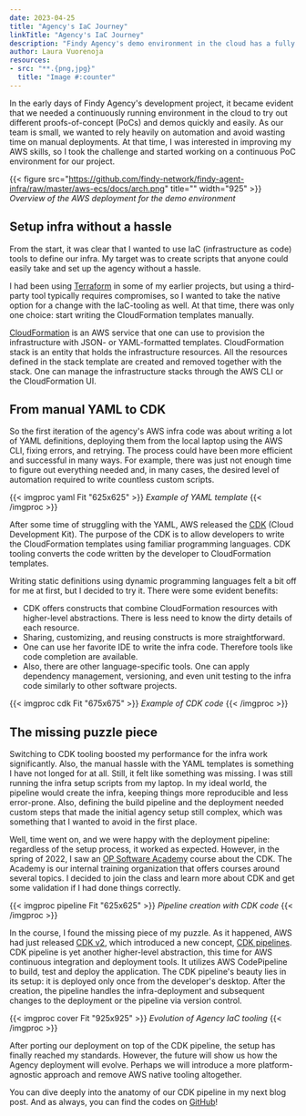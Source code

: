```yaml
---
date: 2023-04-25
title: "Agency's IaC Journey"
linkTitle: "Agency's IaC Journey"
description: "Findy Agency's demo environment in the cloud has a fully automated deployment pipeline. The colorful history of the project's IaC tooling includes different phases, from writing CloudFormation YAML manually to porting the deployment on top of CDK pipelines."
author: Laura Vuorenoja
resources:
- src: "**.{png,jpg}"
  title: "Image #:counter"
---
```


In the early days of Findy Agency's development project, it became evident that we needed
a continuously running environment in the cloud to try out different proofs-of-concept (PoCs)
and demos quickly and easily. As our team is small, we wanted to rely heavily on automation
and avoid wasting time on manual deployments. At that time, I was interested in improving
my AWS skills, so I took the challenge and started working on a continuous PoC environment for our project.

{{< figure src="https://github.com/findy-network/findy-agent-infra/raw/master/aws-ecs/docs/arch.png" title="" width="925" >}}
*Overview of the AWS deployment for the demo environment*

## Setup infra without a hassle

From the start, it was clear that I wanted to use IaC (infrastructure as code) tools to define
our infra. My target was to create scripts that anyone could easily take and
set up the agency without a hassle.

I had been using [Terraform](https://www.terraform.io/) in some of my earlier projects, but using
a third-party tool typically requires compromises, so I wanted to take the native option for
a change with the IaC-tooling as well. At that time, there was only one choice: start writing
the CloudFormation templates manually.

[CloudFormation](https://aws.amazon.com/cloudformation/) is an AWS service that one can use
to provision the infrastructure with JSON- or YAML-formatted templates. CloudFormation stack
is an entity that holds the infrastructure resources. All the resources defined in
the stack template are created and removed together with the stack. One can manage
the infrastructure stacks through the AWS CLI or the CloudFormation UI.

## From manual YAML to CDK

So the first iteration of the agency's AWS infra code was about writing a lot of YAML definitions,
deploying them from the local laptop using the AWS CLI, fixing errors, and retrying.
The process could have been more efficient and successful in many ways. For example,
there was just not enough time to figure out everything needed and, in many cases,
the desired level of automation required to write countless custom scripts.

{{< imgproc yaml Fit "625x625" >}}
<em>Example of YAML template</em>
{{< /imgproc >}}

After some time of struggling with the YAML, AWS released the [CDK](https://aws.amazon.com/cdk/)
(Cloud Development Kit). The purpose of the CDK is to allow developers to write
the CloudFormation templates using familiar programming languages. CDK tooling converts
the code written by the developer to CloudFormation templates.

Writing static definitions using dynamic programming languages felt a bit off for me at first,
but I decided to try it. There were some evident benefits:

* CDK offers constructs that combine CloudFormation resources with higher-level abstractions.
There is less need to know the dirty details of each resource.
* Sharing, customizing, and reusing constructs is more straightforward.
* One can use her favorite IDE to write the infra code. Therefore tools like code completion are available.
* Also, there are other language-specific tools. One can apply dependency management, versioning,
and even unit testing to the infra code similarly to other software projects.

{{< imgproc cdk Fit "675x675" >}}
<em>Example of CDK code</em>
{{< /imgproc >}}

## The missing puzzle piece

Switching to CDK tooling boosted my performance for the infra work significantly.
Also, the manual hassle with the YAML templates is something I have not longed for at all.
Still, it felt like something was missing. I was still running the infra setup scripts
from my laptop. In my ideal world, the pipeline would create the infra, keeping things
more reproducible and less error-prone. Also, defining the build pipeline and the deployment
needed custom steps that made the initial agency setup still complex, which was something that
I wanted to avoid in the first place.

Well, time went on, and we were happy with the deployment pipeline: regardless of
the setup process, it worked as expected. However, in the spring of 2022, I saw
an [OP Software Academy](https://op-careers.fi/content/What-is-studying-at-the-Software-Academy-all-about/?locale=en_GB)
course about the CDK. The Academy is our internal training organization
that offers courses around several topics. I decided to join the class and learn more about CDK
and get some validation if I had done things correctly.

{{< imgproc pipeline Fit "625x625" >}}
<em>Pipeline creation with CDK code</em>
{{< /imgproc >}}

In the course, I found the missing piece of my puzzle. As it happened, AWS had just released [CDK v2](https://docs.aws.amazon.com/cdk/v2/guide/migrating-v2.html),
which introduced a new concept, [CDK pipelines](https://docs.aws.amazon.com/cdk/v2/guide/cdk_pipeline.html).
CDK pipeline is yet another higher-level abstraction, this time for AWS continuous integration
and deployment tools. It utilizes AWS CodePipeline to build, test and deploy the application.
The CDK pipeline's beauty lies in its setup: it is deployed only once from the developer's desktop.
After the creation, the pipeline handles the infra-deployment and subsequent changes to
the deployment or the pipeline via version control.

{{< imgproc cover Fit "925x925" >}}
<em>Evolution of Agency IaC tooling</em>
{{< /imgproc >}}

After porting our deployment on top of the CDK pipeline, the setup has finally reached my standards.
However, the future will show us how the Agency deployment will evolve. Perhaps we will introduce
a more platform-agnostic approach and remove AWS native tooling altogether.

 You can dive deeply into the anatomy of our CDK pipeline in my next blog post.
 And as always, you can find the codes on [GitHub](https://github.com/findy-network/findy-agent-infra/tree/master/aws-ecs#readme)!
